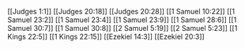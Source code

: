 [[Judges 1:1]]
[[Judges 20:18]]
[[Judges 20:28]]
[[1 Samuel 10:22]]
[[1 Samuel 23:2]]
[[1 Samuel 23:4]]
[[1 Samuel 23:9]]
[[1 Samuel 28:6]]
[[1 Samuel 30:7]]
[[1 Samuel 30:8]]
[[2 Samuel 5:19]]
[[2 Samuel 5:23]]
[[1 Kings 22:5]]
[[1 Kings 22:15]]
[[Ezekiel 14:3]]
[[Ezekiel 20:3]]
